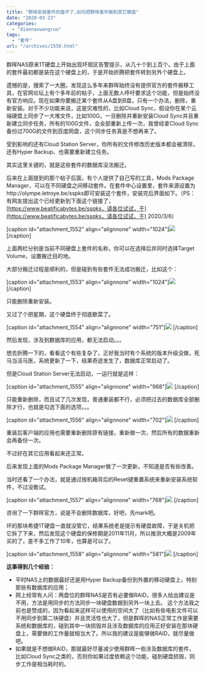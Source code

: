 ```yaml
---
title: "群晖安装套件的盘坏了,如何把群晖套件搬到其它硬盘"
date: "2020-03-23"
categories: 
  - "diannaowangruo"
tags: 
  - "套件"
url: "/archives/1550.html"
---
```


群晖NAS原来1T硬盘上开始出现坏扇区告警提示，从几十个到上百个。由于上面的套件最初都是装在这个硬盘上的，于是开始折腾把套件转到另外个硬盘上。

遗憾的是，搜索了一大圈，发现这么多年来群晖始终没有提供官方的套件搬移工具，在官网论坛上有个多年前的帖子，上面无数人呼吁要求这个功能，但是始终没有官方响应。现在如果你要搬迁某个套件从A盘到B盘，只有一个办法，删除，重新安装。对于不少功能来说，这是灾难性的，比如Cloud Sync，假设你在某个云端硬盘上同步了一大堆文件，比如100G，一旦删除并重新安装Cloud Sync并且重新建立同步任务，所有的100G文件，会全部重新上传一次，我曾经拿Cloud Sync备份过700G的文件到百度网盘，这个同步任务真是不想再来了。

受到影响的还有Cloud Station Server，你所有的文件修改历史版本都会被清除，还有Hyper Backup、也需要重新建立任务。

其实这里关键的，就是这些套件的数据库没法搬迁。

后来在上面提到的那个帖子后面，有个人提供了自己写的工具，Mods Package Manager，可以在不同硬盘之间移动套件。在套件中心设置里，套件来源设置为http://olympe.letroye.be/sspks即可安装这个套件，安装完后界面如下。（PS：有网友提出这个已经更新到下面这个链接了，[](https://www.beatificabytes.be/sspks，请各位试试，于)[https://www.beatificabytes.be/sspks，请各位试试，于](https://www.beatificabytes.be/sspks，请各位试试，于) 2020/3/6）

\[caption id="attachment\_1552" align="alignnone" width="1024"\][![](http://img-cloud.zhoujie218.top/wp-content/uploads/2020/03/如何把群晖nas上的套件搬到另外个硬盘上20200323-1024x825.jpg)](http://img-cloud.zhoujie218.top/wp-content/uploads/2020/03/如何把群晖nas上的套件搬到另外个硬盘上20200323.jpg) \[/caption\]

上面两栏分别是当前不同硬盘上套件的名称，你可以在选择后并同时选择Target Volume，设置搬迁目的地。

大部分搬迁过程是顺利的，但是碰到有些套件无法成功搬迁，比如这个：

\[caption id="attachment\_1553" align="alignnone" width="1024"\][![](http://img-cloud.zhoujie218.top/wp-content/uploads/2020/03/如何把群晖nas上的套件搬到另外个硬盘上20200323-1-1024x337.jpg)](http://img-cloud.zhoujie218.top/wp-content/uploads/2020/03/如何把群晖nas上的套件搬到另外个硬盘上20200323-1.jpg) \[/caption\]

只能删除重新安装。

又过了个把星期，这个硬盘终于彻底歇菜了。

\[caption id="attachment\_1554" align="alignnone" width="751"\][![](http://img-cloud.zhoujie218.top/wp-content/uploads/2020/03/如何把群晖nas上的套件搬到另外个硬盘上20200323-2.jpg)](http://img-cloud.zhoujie218.top/wp-content/uploads/2020/03/如何把群晖nas上的套件搬到另外个硬盘上20200323-2.jpg) \[/caption\]

然后发现，涉及到数据库的应用，都无法启动。。。

想去折腾一下的，看看这个有些复杂了，正好我当时有个系统的版本升级没做，死马当活马医，系统更新了一下，结果奇迹发生了，数据库正常启动了。

但是Cloud Station Server无法启动，一运行就是这样：

\[caption id="attachment\_1555" align="alignnone" width="968"\][![](http://img-cloud.zhoujie218.top/wp-content/uploads/2020/03/如何把群晖nas上的套件搬到另外个硬盘上20200323-3.jpg)](http://img-cloud.zhoujie218.top/wp-content/uploads/2020/03/如何把群晖nas上的套件搬到另外个硬盘上20200323-3.jpg) \[/caption\]

只能重新删除，而且试了几次发现，普通重装都不行，必须把过去的数据库全部删除才行，也就是勾选下面的选项。。。

\[caption id="attachment\_1556" align="alignnone" width="702"\][![](http://img-cloud.zhoujie218.top/wp-content/uploads/2020/03/如何把群晖nas上的套件搬到另外个硬盘上20200323-4.jpg)](http://img-cloud.zhoujie218.top/wp-content/uploads/2020/03/如何把群晖nas上的套件搬到另外个硬盘上20200323-4.jpg) \[/caption\]

重装后客户端的应用也需要重新删除原有链接，重新做一次，然后所有的数据重新会再备份一次。

不过好在其它应用看起来还正常。

后来发现上面的Mods Package Manager做了一次更新，不知道是否有些改善。

当时还看了一个办法，就是通过按机箱背后的Reset键重置系统来重新安装系统软件，不过没敢试。

\[caption id="attachment\_1557" align="alignnone" width="768"\][![](http://img-cloud.zhoujie218.top/wp-content/uploads/2020/03/如何把群晖nas上的套件搬到另外个硬盘上20200323-5.jpg)](http://img-cloud.zhoujie218.top/wp-content/uploads/2020/03/如何把群晖nas上的套件搬到另外个硬盘上20200323-5.jpg) \[/caption\]

咨询了一下群晖官方，说是不会删除数据库，好吧，先mark吧。

坏的那块希捷1T硬盘一直就没管它，结果系统老是提示有硬盘故障，于是关机把它拆了下来，然后发现这个硬盘的保修期是2011年11月，所以推测大概是2009年买的了，差不多工作了10年，也算是可以了。

\[caption id="attachment\_1558" align="alignnone" width="581"\][![](http://img-cloud.zhoujie218.top/wp-content/uploads/2020/03/如何把群晖nas上的套件搬到另外个硬盘上20200323-6.jpg)](http://img-cloud.zhoujie218.top/wp-content/uploads/2020/03/如何把群晖nas上的套件搬到另外个硬盘上20200323-6.jpg) \[/caption\]

**这事得到几个经验：**

- 平时NAS上的数据最好还是用Hyper Backup备份到外置的移动硬盘上，特别那些有数据库的应用；
- 网上经常有人问：两盘位的群晖NAS是否有必要做RAID，很多人给出建议是不用，方法是用同步的方法同步一块硬盘数据到另外一块上去。 这个方法我之前也是赞成的，因为看起来这样可以使用的空间大了（比如有些电影文件可以不用同步到第二块硬盘）并且灵活性也大了，但是群晖的NAS正常工作是需要系统和数据库的，碰到其中一块损毁并且涉及数据库的应用正好安装在那块硬盘上，需要做的工作量就相当大了。所以我的建议是能够做RAID，就尽量做吧。
- 如果就是不想做RAID，那就最好尽量减少使用群晖一些涉及数据库的套件，比如Cloud Sync之类的，否则你如果过度依赖这个功能，碰到硬盘损毁，同步工作是相当耗时的。
